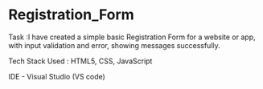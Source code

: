 # Registration_Form

Task :I have created a simple basic Registration Form for a website or
app, with input validation and error, showing
messages successfully.

Tech Stack Used : HTML5, CSS, JavaScript

IDE - Visual Studio (VS code)

